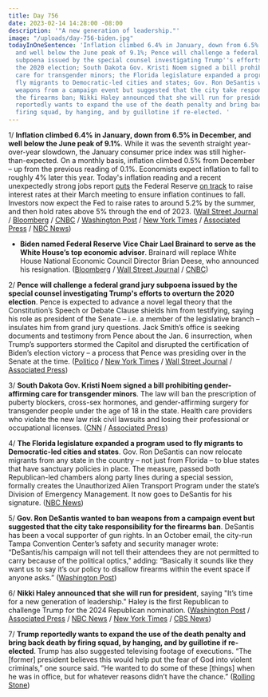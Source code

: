 ```yaml
---
title: Day 756
date: 2023-02-14 14:28:00 -08:00
description: '"A new generation of leadership."'
image: "/uploads/day-756-biden.jpg"
todayInOneSentence: 'Inflation climbed 6.4% in January, down from 6.5% in December,
  and well below the June peak of 9.1%; Pence will challenge a federal grand jury
  subpoena issued by the special counsel investigating Trump''s efforts to overturn
  the 2020 election; South Dakota Gov. Kristi Noem signed a bill prohibiting gender-affirming
  care for transgender minors; the Florida legislature expanded a program used to
  fly migrants to Democratic-led cities and states; Gov. Ron DeSantis wanted to ban
  weapons from a campaign event but suggested that the city take responsibility for
  the firearms ban; Nikki Haley announced that she will run for president; and Trump
  reportedly wants to expand the use of the death penalty and bring back death by
  firing squad, by hanging, and by guillotine if re-elected. '
---
```


1/ **Inflation climbed 6.4% in January, down from 6.5% in December, and well below the June peak of 9.1%**. While it was the seventh straight year-over-year slowdown, the January consumer price index was still higher-than-expected. On a monthly basis, inflation climbed 0.5% from December – up from the previous reading of 0.1%. Economists expect inflation to fall to roughly 4% later this year. Today's inflation reading and a recent unexpectedly strong jobs report [puts](https://www.bloomberg.com/news/articles/2023-02-14/fed-officials-float-even-higher-rates-after-brisk-inflation-data?sref=MIBMEEoj) the Federal Reserve [on track](https://www.wsj.com/articles/inflation-report-keeps-fed-on-track-to-continue-rate-increases-db104ca0) to raise interest rates at their March meeting to ensure inflation continues to fall. Investors now expect the Fed to raise rates to around 5.2% by the summer, and then hold rates above 5% through the end of 2023. ([Wall Street Journal](https://www.wsj.com/articles/us-inflation-january-2023-consumer-price-index-f080e30b) / [Bloomberg](https://www.bloomberg.com/news/articles/2023-02-14/inflation-digs-in-at-start-of-2023-points-to-longer-fed-fight?srnd=premium&sref=MIBMEEoj) / [CNBC](https://www.cnbc.com/2023/02/14/consumer-price-index-january-2023-.html) / [Washington Post](https://www.washingtonpost.com/business/2023/02/14/inflation-easing-cpi-january/) / [New York Times](https://www.nytimes.com/live/2023/02/14/business/january-cpi-inflation-report) / [Associated Press](https://apnews.com/article/us-january-jobs-report-f53c7dc42f996cfa96c80c9128de2831) / [NBC News](https://www.nbcnews.com/business/economy/interest-rate-hike-federal-reserve-how-much-february-2023-rcna68267))

* **Biden named Federal Reserve Vice Chair Lael Brainard to serve as the White House’s top economic advisor**. Brainard will replace White House National Economic Council Director Brian Deese, who announced his resignation. ([Bloomberg](https://www.bloomberg.com/news/articles/2023-02-14/biden-names-brainard-as-top-economic-aide-creating-fed-vacancy?sref=MIBMEEoj) / [Wall Street Journal](https://www.wsj.com/articles/lael-brainard-set-to-lead-white-house-national-economic-council-e0cc6e5a?mod=hp_lead_pos2) / [CNBC](https://www.cnbc.com/2023/02/14/biden-to-name-feds-lael-brainard-as-top-economic-advisor-source-says.html))


2/ **Pence will challenge a federal grand jury subpoena issued by the special counsel investigating Trump's efforts to overturn the 2020 election**. Pence is expected to advance a novel legal theory that the Constitution’s Speech or Debate Clause shields him from testifying, saying his role as president of the Senate – i.e. a member of the legislative branch – insulates him from grand jury questions. Jack Smith’s office is seeking documents and testimony from Pence about the Jan. 6 insurrection, when Trump’s supporters stormed the Capitol and disrupted the certification of Biden’s election victory – a process that Pence was presiding over in the Senate at the time. ([Politico](https://www.politico.com/news/2023/02/14/pence-subpoena-trump-election-00082637) / [New York Times](https://www.nytimes.com/2023/02/14/us/politics/mike-pence-subpoena-jan-6.html) / [Wall Street Journal](https://www.wsj.com/articles/mike-pence-plans-to-fight-subpoena-from-special-counsel-in-jan-6-probe-59bb5c?mod=hp_lead_pos6) / [Associated Press](https://apnews.com/article/mike-pence-subpoena-trump-special-counsel-3d91f095101d4eca30c22582341f8422))

3/ **South Dakota Gov. Kristi Noem signed a bill prohibiting gender-affirming care for transgender minors**. The law will ban the prescription of puberty blockers, cross-sex hormones, and gender-affirming surgery for transgender people under the age of 18 in the state. Health care providers who violate the new law risk civil lawsuits and losing their professional or occupational licenses. ([CNN](https://www.cnn.com/2023/02/13/politics/south-dakota-kristi-noem-transgender-minors/index.html) / [Associated Press](https://apnews.com/article/sd-state-wire-kristi-noem-health-south-dakota-gender-2b6ba634acc1f17f6ab9ade36fc1ae96))

4/ **The Florida legislature expanded a program used to fly migrants to Democratic-led cities and states**. Gov. Ron DeSantis can now relocate migrants from any state in the country – not just from Florida – to blue states that have sanctuary policies in place. The measure, passed both Republican-led chambers along party lines during a special session, formally creates the Unauthorized Alien Transport Program under the state’s Division of Emergency Management. It now goes to DeSantis for his signature. ([NBC News](https://www.nbcnews.com/politics/politics-news/florida-legislature-expands-ron-desantis-program-fly-migrants-blue-sta-rcna69747))

5/ **Gov. Ron DeSantis wanted to ban weapons from a campaign event but suggested that the city take responsibility for the firearms ban**. DeSantis has been a vocal supporter of gun rights. In an October email, the city-run Tampa Convention Center’s safety and security manager wrote: “DeSantis/his campaign will not tell their attendees they are not permitted to carry because of the political optics," adding: “Basically it sounds like they want us to say it’s our policy to disallow firearms within the event space if anyone asks.” ([Washington Post](https://www.washingtonpost.com/politics/2023/02/10/desantis-campaign-emails-gun-free-event/))

6/ **Nikki Haley announced that she will run for president**, saying "It’s time for a new generation of leadership." Haley is the first Republican to challenge Trump for the 2024 Republican nomination. ([Washington Post](https://www.washingtonpost.com/politics/2023/02/14/nikki-haley-president-campaign-2024/) / [Associated Press](https://apnews.com/article/nikki-haley-running-for-president-f28052019e8ac3846cd125b3d9614d4f) / [NBC News](https://www.nbcnews.com/politics/2024-election/nikki-haley-announces-2024-presidential-campaign-rcna70541) / [New York Times](https://www.nytimes.com/2023/02/14/us/politics/nikki-haley-president-trump.html) / [CBS News](https://www.cbsnews.com/news/nikki-haley-announces-presidential-bid/))


7/ **Trump reportedly wants to expand the use of the death penalty and bring back death by firing squad, by hanging, and by guillotine if re-elected**. Trump has also suggested televising footage of executions. “The [former] president believes this would help put the fear of God into violent criminals,” one source said. “He wanted to do some of these [things] when he was in office, but for whatever reasons didn’t have the chance.” ([Rolling Stone](https://www.rollingstone.com/politics/politics-news/trump-death-penalty-firing-squad-executions-1234679447/))
